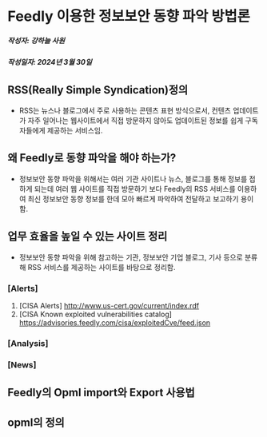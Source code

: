 # Feedly 이용한 정보보안 동향 파악 방법론
##### 작성자: 강하늘 사원
##### 작성일자: 2024년 3월 30일

## RSS(Really Simple Syndication)정의 
- RSS는 뉴스나 블로그에서 주로 사용하는 콘텐츠 표현 방식으로서, 컨텐츠 업데이트가 자주 일어나는 웹사이트에서 직접 방문하지 않아도 업데이트된 정보를 쉽게 구독자들에게 제공하는 서비스임.

## 왜 Feedly로 동향 파악을 해야 하는가?
- 정보보안 동향 파악을 위해서는 여러 기관 사이트나 뉴스, 블로그를 통해 정보를 접하게 되는데 여러 웹 사이트를 직접 방문하기 보다 Feedly의 RSS 서비스를 이용하여 최신 정보보안 동향 정보를 한데 모아 빠르게 파악하여 전달하고 보고하기 용이함.
 
## 업무 효율을 높일 수 있는 사이트 정리
- 정보보안 동향 파악을 위해 참고하는 기관, 정보보안 기업 블로그, 기사 등으로 분류해 RSS 서비스를 제공하는 사이트를 바탕으로 정리함.

  
### [Alerts]
1. [CISA Alerts] <http://www.us-cert.gov/current/index.rdf>
2. [CISA Known exploited vulnerabilities catalog] <https://advisories.feedly.com/cisa/exploitedCve/feed.json>
   
### [Analysis]

### [News]

## Feedly의 Opml import와 Export 사용법

## opml의 정의
